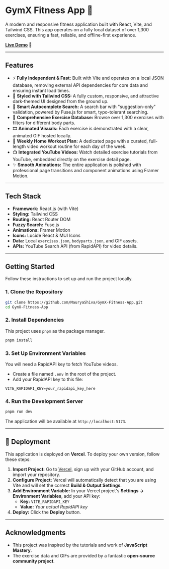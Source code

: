 # GymX Fitness App 💪

A modern and responsive fitness application built with React, Vite, and Tailwind CSS. This app operates on a fully local dataset of over 1,300 exercises, ensuring a fast, reliable, and offline-first experience.

**[Live Demo](https://gym-x-fitness-app.vercel.app/)** 🚀

---

## Features

- ⚡️ **Fully Independent & Fast:** Built with Vite and operates on a local JSON database, removing external API dependencies for core data and ensuring instant load times.
- 🎨 **Styled with Tailwind CSS:** A fully custom, responsive, and attractive dark-themed UI designed from the ground up.
- 🧠 **Smart Autocomplete Search:** A search bar with "suggestion-only" validation, powered by Fuse.js for smart, typo-tolerant searching.
- 🤸 **Comprehensive Exercise Database:** Browse over 1,300 exercises with filters for different body parts.
- 🎞️ **Animated Visuals:** Each exercise is demonstrated with a clear, animated GIF hosted locally.
- 📅 **Weekly Home Workout Plan:** A dedicated page with a curated, full-length video workout routine for each day of the week.
- 📺 **Integrated YouTube Videos:** Watch detailed exercise tutorials from YouTube, embedded directly on the exercise detail page.
- ✨ **Smooth Animations:** The entire application is polished with professional page transitions and component animations using Framer Motion.

---

## Tech Stack

- **Framework:** React.js (with Vite)
- **Styling:** Tailwind CSS
- **Routing:** React Router DOM
- **Fuzzy Search:** Fuse.js
- **Animations:** Framer Motion
- **Icons:** Lucide React & MUI Icons
- **Data:** Local `exercises.json`, `bodyparts.json`, and GIF assets.
- **APIs:** YouTube Search API (from RapidAPI) for video details.

---

## Getting Started

Follow these instructions to set up and run the project locally.

### 1. Clone the Repository

```bash
git clone https://github.com/MauryaShiva/GymX-Fitness-App.git
cd GymX-Fitness-App
```

### 2\. Install Dependencies

This project uses `pnpm` as the package manager.

```bash
pnpm install
```

### 3\. Set Up Environment Variables

You will need a RapidAPI key to fetch YouTube videos.

- Create a file named `.env` in the root of the project.
- Add your RapidAPI key to this file:

<!-- end list -->

```env
VITE_RAPIDAPI_KEY=your_rapidapi_key_here
```

### 4\. Run the Development Server

```bash
pnpm run dev
```

The application will be available at `http://localhost:5173`.

---

## 🚀 Deployment

This application is deployed on **Vercel**. To deploy your own version, follow these steps:

1.  **Import Project:** Go to [Vercel](https://vercel.com/), sign up with your GitHub account, and import your repository.
2.  **Configure Project:** Vercel will automatically detect that you are using Vite and will set the correct **Build & Output Settings**.
3.  **Add Environment Variable:** In your Vercel project's **Settings -\> Environment Variables**, add your API key:
    - **Key:** `VITE_RAPIDAPI_KEY`
    - **Value:** _Your actual RapidAPI key_
4.  **Deploy:** Click the **Deploy** button.

---

## Acknowledgments

- This project was inspired by the tutorials and work of **JavaScript Mastery**.
- The exercise data and GIFs are provided by a fantastic **open-source community project**.

<!-- end list -->

```

```
